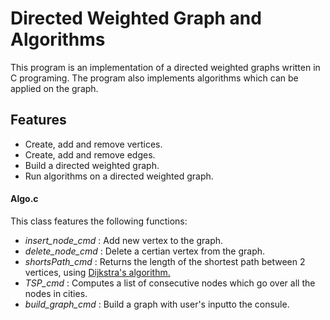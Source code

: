 # Directed Weighted Graph and Algorithms

This program is an implementation of a directed weighted graphs written in C programing.
The program also implements algorithms which can be applied on the graph.

## Features
- Create, add and remove vertices.
- Create, add and remove edges.
- Build a directed weighted graph.
- Run algorithms on a directed weighted graph.

#### Algo.c
This class features the following functions:
- *insert_node_cmd* : Add new vertex to the graph. 
- *delete_node_cmd* : Delete a certian vertex from the graph.
- *shortsPath_cmd* : Returns the length of the shortest path between 2 vertices, using [Dijkstra's algorithm.](https://en.wikipedia.org/wiki/Dijkstra%27s_algorithm) 
- *TSP_cmd* : Computes a list of consecutive nodes which go over all the nodes in cities.
- *build_graph_cmd* : Build a graph with user's inputto the consule.
